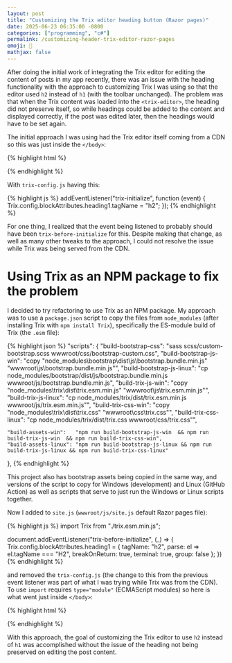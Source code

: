 ```yaml
---
layout: post
title: "Customizing the Trix editor heading button (Razor pages)"
date: 2025-06-23 06:35:00 -0800
categories: ["programming", "c#"]
permalink: /customizing-header-trix-editor-razor-pages
emoji: 🖤
mathjax: false
---
```


After doing the initial work of integrating the Trix editor for editing the content of posts in my app recently, there was an issue with the heading functionality with the approach to customizing Trix I was using so that the editor used `h2` instead of `h1` (with the toolbar unchanged). The problem was that when the Trix content was loaded into the `<trix-editor>`, the heading did not preserve itself, so while headings could be added to the content and displayed correctly, if the post was edited later, then the headings would have to be set again.

The initial approach I was using had the Trix editor itself coming from a CDN so this was just inside the `</body>`:

{% highlight html %}
<script src="~/js/site.js" asp-append-version="true"></script>
<script src="https://cdn.jsdelivr.net/npm/trix@2.1.15/dist/trix.umd.min.js"></script>
<script src="~/js/trix-upload.js"></script>
<script src="~/js/trix-config.js"></script>
{% endhighlight %}

With `trix-config.js` having this:

{% highlight js %}
addEventListener("trix-initialize", function (event) {
  Trix.config.blockAttributes.heading1.tagName = "h2";
});
{% endhighlight %}

For one thing, I realized that the event being listened to probably should have been `trix-before-initialize` for this. Despite making that change, as well as many other tweaks to the approach, I could not resolve the issue while Trix was being served from the CDN.

# Using Trix as an NPM package to fix the problem

I decided to try refactoring to use Trix as an NPM package. My approach was to use a `package.json` script to copy the files from `node_modules` (after installing Trix with `npm install Trix`), specifically the ES-module build of Trix (the `.esm` file):

{% highlight json %}
"scripts": {
    "build-bootstrap-css": "sass scss/custom-bootstrap.scss wwwroot/css/bootstrap-custom.css",
    "build-bootstrap-js-win": "copy \"node_modules\\bootstrap\\dist\\js\\bootstrap.bundle.min.js\" \"wwwroot\\js\\bootstrap.bundle.min.js\"",
    "build-bootstrap-js-linux": "cp node_modules/bootstrap/dist/js/bootstrap.bundle.min.js wwwroot/js/bootstrap.bundle.min.js",
    "build-trix-js-win":    "copy \"node_modules\\trix\\dist\\trix.esm.min.js\" \"wwwroot\\js\\trix.esm.min.js\"",
    "build-trix-js-linux":  "cp node_modules/trix/dist/trix.esm.min.js wwwroot/js/trix.esm.min.js\"",
    "build-trix-css-win":   "copy \"node_modules\\trix\\dist\\trix.css\" \"wwwroot\\css\\trix.css\"",
    "build-trix-css-linux": "cp node_modules/trix/dist/trix.css wwwroot/css/trix.css\"",

    "build-assets-win":   "npm run build-bootstrap-js-win  && npm run build-trix-js-win  && npm run build-trix-css-win",
    "build-assets-linux": "npm run build-bootstrap-js-linux && npm run build-trix-js-linux && npm run build-trix-css-linux"
  },
{% endhighlight %}

This project also has bootstrap assets being copied in the same way, and versions of the script to copy for Windows (development) and Linux (GitHub Action) as well as scripts that serve to just run the Windows or Linux scripts together.

Now I added to `site.js` (`wwwroot/js/site.js` default Razor pages file):

{% highlight js %}
import Trix from "./trix.esm.min.js";

document.addEventListener("trix-before-initialize", (_) => {
    Trix.config.blockAttributes.heading1 = {
        tagName:       "h2",
        parse:         el => el.tagName === "H2",
        breakOnReturn: true,
        terminal:      true,
        group:         false
    };
})
{% endhighlight %}

and removed the `trix-config.js` (the change to this from the previous event listener was part of what I was trying while Trix was from the CDN). To use `import` requires `type="module"` (ECMAScript modules) so here is what went just inside `</body>`:

{% highlight html %}
<script type="module" src="~/js/site.js" asp-append-version="true"></script>
<script src="~/js/trix-upload.js" defer></script>
{% endhighlight %}

With this approach, the goal of customizing the Trix editor to use `h2` instead of `h1` was accomplished without the issue of the heading not being preserved on editing the post content.
